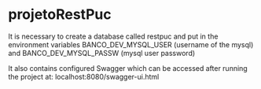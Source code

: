 # projetoRestPuc

It is necessary to create a database called restpuc and put in the environment variables BANCO_DEV_MYSQL_USER (username of the mysql) and BANCO_DEV_MYSQL_PASSW (mysql user password)

It also contains configured Swagger which can be accessed after running the project at: localhost:8080/swagger-ui.html

